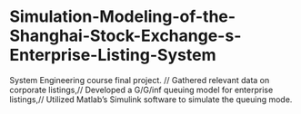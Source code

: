 # Simulation-Modeling-of-the-Shanghai-Stock-Exchange-s-Enterprise-Listing-System
System Engineering course final project. //
Gathered relevant data on corporate listings,//
Developed a G/G/inf queuing model for enterprise listings,//
Utilized Matlab’s Simulink software to simulate the queuing mode.
